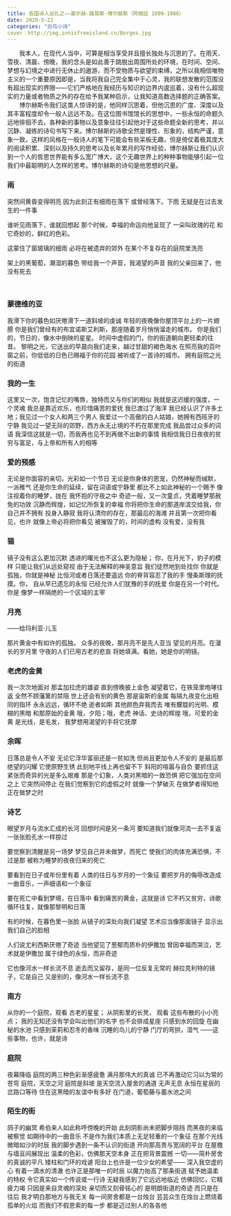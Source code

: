 ```yaml
---
title: 各国诗人巡礼之——豪尔赫·路易斯·博尔赫斯（阿根廷 1899-1986） 
date: 2020-5-22 
categories: "白鸟小诗"
cover：http://img.innisfreeisland.cn/Borges.jpg
---
```


&#8194;&#8194;&#8194;&#8194;我本人，在现代人当中，可算是相当享受并且擅长独处与沉思的了。在雨天、雪夜、清晨、傍晚，我的念头是如此善于跳脱出周围所处的环境，在时间、空间、梦想与幻境之中进行无休止的遨游，而不受物质与欲望的束缚，之所以我相信唯物主义的一个重要原因即是，当我将我自己完全集中于心灵，我的联想发散的范围没有超出现实的界限——它们严格地在我经历与知识的边界内逡巡着，没有什么超现实的力量或者物质之外的存在给予我某种启示，让我知道高数选择题的正确答案。
&#8194;&#8194;&#8194;&#8194;博尔赫斯令我们这类人惊讶的是，他同样沉思着，但他沉思的广度、深度以及其丰富程度却令一般人远远不及。在这位图书馆馆长的思想中，一些永恒的命题久远地徘徊不去，各种新的事物以及意象往往引起他对于这些命题全新的思考，并以沉静、凝练的诗句书写下来。博尔赫斯的诗歌全然是理性、形象的，结构严谨，意象一致，这样的风格在一般诗人的笔下可能会有些呆板无趣，但是倚仗着极其庞大的阅读积累、深刻以及持久的思考以及长年累月的写作经验，博尔赫斯让我们认识到一个人的哲思世界能有多么宽广博大，这个无趣世界上的种种事物能够引起一位我们中最聪明的人怎样的思考。博尔赫斯的诗句是他思想的尺量。
&#8194;&#8194;&#8194;&#8194;

### 雨

突然间黄昏变得明亮
因为此刻正有细雨在落下
或曾经落下。下雨
无疑是在过去发生的一件事

谁听见雨落下，谁就回想起
那个时候，幸福的命运向他呈现了
一朵叫玫瑰的花
和它奇妙的，鲜红的色彩。

这蒙住了窗玻璃的细雨
必将在被遗弃的郊外
在某个不复存在的庭院里洗亮

架上的黑葡萄，潮湿的暮色
带给我一个声音，我渴望的声音
我的父亲回来了，他没有死去

&#8194;&#8194;&#8194;&#8194; 
### 蒙德维的亚

我滑下你的暮色如厌倦滑下一道斜坡的虔诚
年轻的夜晚像你屋顶平台上的一片翅膀
你是我们曾经有的布宜诺斯艾利斯，那座随着岁月悄悄溜走的城市。
你是我们的，节日的，像水中倒映的星星。
时间中虚假的门，你的街道朝向更轻柔的往昔。
黎明之光，它送出的早晨向我们走来，越过甘甜的褐色海水
在照亮我的百叶窗之前，你低低的日色已赐福于你的花园
被听成了一首诗的城市。
拥有庭院之光的街道

### 我的一生

这里又一次，饱含记忆的嘴唇，独特而又与你们的相似
我就是这迟缓的强度，一个灵魂
我总是靠近欢乐，也珍惜痛苦的爱抚
我已渡过了海洋
我已经认识了许多土地；我见过一个女人和两三个男人
我爱过一个高傲的白人姑娘，她拥有西班牙的宁静
我见过一望无际的郊野，西方永无止境的不朽在那里完成
我品尝过众多的词语
我深信这就是一切，而我再也见不到再做不出新的事情
我相信我日日夜夜的贫穷与富足，与上帝和所有人的相等

### 爱的预感

无论是你面容的亲切，光彩如一个节日
无论是你身体的恩宠，仍然神秘而缄默，一派稚气
还是你生命的延续，留在词语或宁静里
都比不上如此神秘的一个赐予
像注视着你的睡梦，拢在
我怀抱的守夜之中
奇迹一般，又一次童贞，凭着睡梦那赦免的功效
沉静而辉煌，如记忆所恢复的幸福
你将把你生命的那道岸滨交给我，你自己并不拥有
投身入静寂
我将认清你的存在，那最后的海滩
并且第一次把你看见，也许
就像上帝必将把你看见
被摧毁了的，时间的虚构
没有爱，没有我

### 猫

镜子没有这么更加沉默
透进的曙光也不这么更为隐秘；
你，在月光下，豹子的模样
只能让我们从远处窥视
由于无法解释的神圣意旨
我们徒然地到处找你
你就是孤独，你就是神秘
比恒河或者日落还要遥远
你的脊背容忍了我的手
慢条斯理的抚摸。你，
自从早已遗忘的永恒
已经允许人们犹豫的手的抚爱
你是在另一个时代。你是
像梦一样隔绝的一个区域的主宰

### 月亮
——给玛利亚·儿玉

那片黄金中有如许的孤独。
众多的夜晚，那月亮不是先人亚当
望见的月亮。在漫长的岁月里
守夜的人们已用古老的悲哀
将她填满。看她，她是你的明镜。

### 老虎的金黄

我一次次地面对
那孟加拉虎的雄姿
直到傍晚披上金色
凝望着它，在铁笼里咆哮往返
全然不顾藩篱的禁阻
世上还会有别的黄色
那是宙斯的金属
每隔九夜变化出相同的指环
永永远远，循环不绝
逝者如斯
其他颜色弃我而去
唯有朦胧的光明、模糊的黑暗
和那原始的金黄
哦，夕阳；哦，老虎
神话、史诗的辉煌
哦，可爱的金黄
是光线，是毛发，
我梦想用渴望的手将它抚摩

### 余晖

日落总是令人不安
无论它浮华富丽还是一贫如洗
但尚且更加令人不安的
是最后那绝望的闪耀
它使原野生锈
此刻地平线上再也留不下
斜阳的喧嚣与自负
要抓住这紧张而奇异的光是多么艰难
那是个幻象，人类对黑暗的一致恐惧
把它强加在空间之上
它突然间停止
在我们觉察到它的虚假之时
就像一个梦破灭
在做梦者得知他正在做梦之时

### 诗艺

眼望岁月与流水汇成的长河
回想时间是另一条河
要知道我们就像河流一去不复返
一张张脸孔水一样掠过

要觉察到清醒是另一场梦
梦见自己并未做梦，而死亡
使我们的肉体充满恐惧，不过是那
被称为睡梦的夜夜归来的死亡

要看到在日子或年份里有着
人类的往日与岁月的一个象征
要把岁月的侮辱改造成
一曲音乐，一声细语和一个象征

要在死亡中看到梦境，在日落中
看到痛苦的黄金，这就是诗
它不朽又贫穷，诗歌
循环往复，就像那黎明和日落

有的时候，在暮色里一张脸
从镜子的深处向我们凝望
艺术应当像那面镜子
显示出我们自己的脸相

人们说尤利西斯厌倦了奇迹
当他望见了葱郁而质朴的伊撒加
曾因幸福而哭泣，艺术就是伊撒加
属于绿色的永恒，而非奇迹

它也像河水一样长流不息
逝去而又留存，是同一位反复无常的
赫拉克利特的镜子，它是自己
又是别的，像河水一样长流不息

### 南方

从你的一个庭院，观看
古老的星星；
从阴影里的长凳，
观看
这些布散的小小亮点；
我的无知还没有学会叫出他们的名字
也不会排成星座
只感到水的回旋
在幽秘的水池
只感到茉莉和忍冬的香味
沉睡的鸟儿的宁静
门厅的弯拱，湿气
——这些事物，也许，就是诗

### 庭院

夜幕降临
庭院的两三种色彩渐感疲惫
满月那伟大的真诚
已不再激动它习以为常的苍穹
庭院，天空之河
庭院是斜坡
是天空流入屋舍的通道
无声无息
永恒在星辰的岔路口等待
住在这黑暗的友谊中有多好
在门道，葡萄藤与蓄水池之间

### 陌生的街

鸽子的幽冥
希伯来人如此称呼傍晚的开始
此刻阴影尚未把脚步阻挡
而黑夜的来临被察觉
如期待中的一曲音乐
不是作为我们本质上无足轻重的一个象征
在那个光线微暗如沙的时辰
我的脚步遇到一条不认识的街道
开向那高贵与宽阔的平台
在屋檐与墙亘间展现出
温柔的色彩，仿佛那天空本身
正在把背景震撼
一切——简朴房舍的真诚的平凡
矮柱和门环的戏谑
阳台上也许是一位少女的希望——
深入我空虚的心
有着一滴水的清澈
也许正是那唯一的时辰
以魔力抬高了那条街道
赋予她温柔的特权
令它真实如一个传说或一行诗
无疑我感到了它远远地临近
仿佛回忆，它精疲力竭
只因是来自灵魂的深处
亲切而又刻骨铭心的
是明朗街道的奇迹
而只是在往后
我才明白那地方与我无关
每一间房舍都是一台烛台
芸芸众生在烛台上燃烧着孤单的火焰
而我们不假思索的每一步
都是迈过别人的各各他